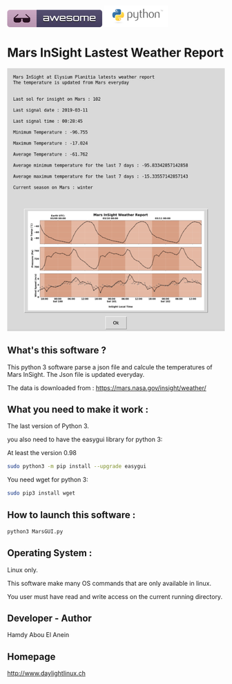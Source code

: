 ![Awesome](awesome.svg) ![Python](python.png)  

# Mars InSight Lastest Weather Report

![Screenshot](screenshot1.png)

## What's this software ?  

This python 3 software parse a json file and calcule the temperatures of Mars InSight. The Json file is updated everyday.

The data is downloaded from : https://mars.nasa.gov/insight/weather/

## What you need to make it work :  

The last version of Python 3.

you also need to have the easygui library for python 3:

At least the version 0.98

```sh
sudo python3 -m pip install --upgrade easygui 
```
You need wget for python 3:


```sh
sudo pip3 install wget
```

## How to launch this software :  

```sh
python3 MarsGUI.py
```  

## Operating System :

Linux only. 

This software make many OS commands that are only available in linux. 

You user must have read and write access on the current running directory.

## Developer - Author

Hamdy Abou El Anein

## Homepage

http://www.daylightlinux.ch 
